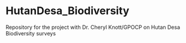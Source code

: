 # HutanDesa_Biodiversity
Repository for the project with Dr. Cheryl Knott/GPOCP on Hutan Desa Biodiversity surveys
